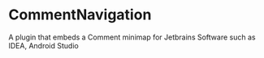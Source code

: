 # CommentNavigation
A plugin that  embeds a Comment minimap for Jetbrains Software such as IDEA, Android Studio
